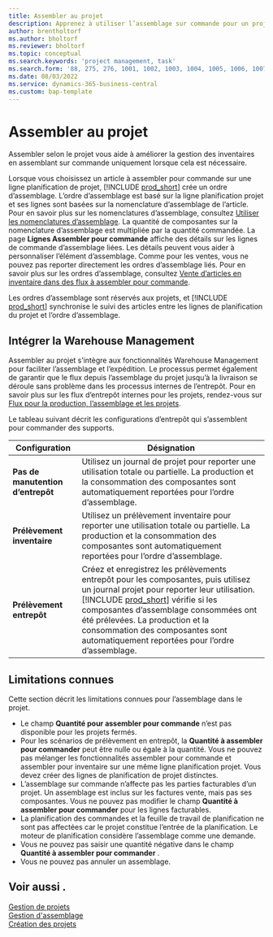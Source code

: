 ```yaml
---
title: Assembler au projet
description: Apprenez à utiliser l’assemblage sur commande pour un projet.
author: brentholtorf
ms.author: bholtorf
ms.reviewer: bholtorf
ms.topic: conceptual
ms.search.keywords: 'project management, task'
ms.search.form: '88, 275, 276, 1001, 1002, 1003, 1004, 1005, 1006, 1007, 1020'
ms.date: 08/03/2022
ms.service: dynamics-365-business-central
ms.custom: bap-template
---
```

# <a name="assemble-to-project"></a>Assembler au projet

Assembler selon le projet vous aide à améliorer la gestion des inventaires en assemblant sur commande uniquement lorsque cela est nécessaire.

Lorsque vous choisissez un article à assembler pour commande sur une ligne planification de projet, [!INCLUDE [prod_short](includes/prod_short.md)] crée un ordre d’assemblage. L’ordre d’assemblage est basé sur la ligne planification projet et ses lignes sont basées sur la nomenclature d’assemblage de l’article. Pour en savoir plus sur les nomenclatures d’assemblage, consultez [Utiliser les nomenclatures d’assemblage](assembly-how-work-assembly-boms.md). La quantité de composantes sur la nomenclature d’assemblage est multipliée par la quantité commandée. La page **Lignes Assembler pour commande** affiche des détails sur les lignes de commande d’assemblage liées. Les détails peuvent vous aider à personnaliser l’élément d’assemblage. Comme pour les ventes, vous ne pouvez pas reporter directement les ordres d’assemblage liés. Pour en savoir plus sur les ordres d’assemblage, consultez [Vente d’articles en inventaire dans des flux à assembler pour commande](assembly-how-to-sell-inventory-items-in-assemble-to-order-flows.md).

Les ordres d’assemblage sont réservés aux projets, et [!INCLUDE [prod_short](includes/prod_short.md)] synchronise le suivi des articles entre les lignes de planification du projet et l’ordre d’assemblage.

## <a name="integrate-with-warehouse-management"></a>Intégrer la Warehouse Management

Assembler au projet s’intègre aux fonctionnalités Warehouse Management pour faciliter l’assemblage et l’expédition. Le processus permet également de garantir que le flux depuis l’assemblage du projet jusqu’à la livraison se déroule sans problème dans les processus internes de l’entrepôt. Pour en savoir plus sur les flux d’entrepôt internes pour les projets, rendez-vous sur [Flux pour la production, l’assemblage et les projets](design-details-internal-warehouse-flows.md#flows-to-and-from-assembly-in-a-basic-warehouse-configuration).

Le tableau suivant décrit les configurations d’entrepôt qui s’assemblent pour commander des supports.

|Configuration  |Désignation  |
|---------|---------|
|**Pas de manutention d’entrepôt**|Utilisez un journal de projet pour reporter une utilisation totale ou partielle. La production et la consommation des composantes sont automatiquement reportées pour l’ordre d’assemblage.         |
|**Prélèvement inventaire**|Utilisez un prélèvement inventaire pour reporter une utilisation totale ou partielle. La production et la consommation des composantes sont automatiquement reportées pour l’ordre d’assemblage.          |
|**Prélèvement entrepôt**|Créez et enregistrez les prélèvements entrepôt pour les composantes, puis utilisez un journal projet pour reporter leur utilisation. [!INCLUDE [prod_short](includes/prod_short.md)] vérifie si les composantes d’assemblage consommées ont été prélevées. La production et la consommation des composantes sont automatiquement reportées pour l’ordre d’assemblage.         |

## <a name="known-limitations"></a>Limitations connues

Cette section décrit les limitations connues pour l’assemblage dans le projet.

* Le champ **Quantité pour assembler pour commande** n’est pas disponible pour les projets fermés.
* Pour les scénarios de prélèvement en entrepôt, la **Quantité à assembler pour commander** peut être nulle ou égale à la quantité. Vous ne pouvez pas mélanger les fonctionnalités assembler pour commande et assembler pour inventaire sur une même ligne planification projet. Vous devez créer des lignes de planification de projet distinctes.
* L’assemblage sur commande n’affecte pas les parties facturables d’un projet. Un assemblage est inclus sur les factures vente, mais pas ses composantes. Vous ne pouvez pas modifier le champ **Quantité à assembler pour commander** pour les lignes facturables.
* La planification des commandes et la feuille de travail de planification ne sont pas affectées car le projet constitue l’entrée de la planification. Le moteur de planification considère l’assemblage comme une demande.
* Vous ne pouvez pas saisir une quantité négative dans le champ **Quantité à assembler pour commander** .
* Vous ne pouvez pas annuler un assemblage.

## <a name="see-also"></a>Voir aussi .

[Gestion de projets](projects-manage-projects.md)  
[Gestion d'assemblage](assembly-assemble-items.md)  
[Création des projets](projects-how-create-jobs.md)

